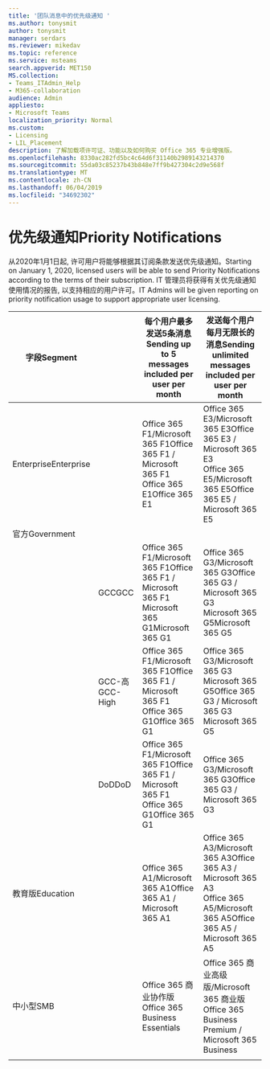 ```yaml
---
title: '团队消息中的优先级通知 '
ms.author: tonysmit
author: tonysmit
manager: serdars
ms.reviewer: mikedav
ms.topic: reference
ms.service: msteams
search.appverid: MET150
MS.collection:
- Teams_ITAdmin_Help
- M365-collaboration
audience: Admin
appliesto:
- Microsoft Teams
localization_priority: Normal
ms.custom:
- Licensing
- LIL_Placement
description: 了解加载项许可证、功能以及如何购买 Office 365 专业增强版。
ms.openlocfilehash: 8330ac282fd5bc4c64d6f31140b2989143214370
ms.sourcegitcommit: 55da03c85237b43b848e7ff9b427304c2d9e568f
ms.translationtype: MT
ms.contentlocale: zh-CN
ms.lasthandoff: 06/04/2019
ms.locfileid: "34692302"
---
```

# <a name="priority-notifications"></a><span data-ttu-id="7ab35-103">优先级通知</span><span class="sxs-lookup"><span data-stu-id="7ab35-103">Priority Notifications</span></span>

<span data-ttu-id="7ab35-104">从2020年1月1日起, 许可用户将能够根据其订阅条款发送优先级通知。</span><span class="sxs-lookup"><span data-stu-id="7ab35-104">Starting on January 1, 2020, licensed users will be able to send Priority Notifications according to the terms of their subscription.</span></span> <span data-ttu-id="7ab35-105">IT 管理员将获得有关优先级通知使用情况的报告, 以支持相应的用户许可。</span><span class="sxs-lookup"><span data-stu-id="7ab35-105">IT Admins will be given reporting on priority notification usage to support appropriate user licensing.</span></span>

|<span data-ttu-id="7ab35-106">字段</span><span class="sxs-lookup"><span data-stu-id="7ab35-106">Segment</span></span>| |<span data-ttu-id="7ab35-107">每个用户最多发送5条消息</span><span class="sxs-lookup"><span data-stu-id="7ab35-107">Sending up to 5 messages included per user per month</span></span>| <span data-ttu-id="7ab35-108">发送每个用户每月无限长的消息</span><span class="sxs-lookup"><span data-stu-id="7ab35-108">Sending unlimited messages included per user per month</span></span>|
|---|---|---|---|
|<span data-ttu-id="7ab35-109">Enterprise</span><span class="sxs-lookup"><span data-stu-id="7ab35-109">Enterprise</span></span>|| <span data-ttu-id="7ab35-110">Office 365 F1/Microsoft 365 F1</span><span class="sxs-lookup"><span data-stu-id="7ab35-110">Office 365 F1 / Microsoft 365 F1</span></span><br> <span data-ttu-id="7ab35-111">Office 365 E1</span><span class="sxs-lookup"><span data-stu-id="7ab35-111">Office 365 E1</span></span> | <span data-ttu-id="7ab35-112">Office 365 E3/Microsoft 365 E3</span><span class="sxs-lookup"><span data-stu-id="7ab35-112">Office 365 E3 / Microsoft 365 E3</span></span> <br><span data-ttu-id="7ab35-113">Office 365 E5/Microsoft 365 E5</span><span class="sxs-lookup"><span data-stu-id="7ab35-113">Office 365 E5 / Microsoft 365 E5</span></span>
|<span data-ttu-id="7ab35-114">官方</span><span class="sxs-lookup"><span data-stu-id="7ab35-114">Government</span></span>| | |
||<span data-ttu-id="7ab35-115">GCC</span><span class="sxs-lookup"><span data-stu-id="7ab35-115">GCC</span></span>|<span data-ttu-id="7ab35-116">Office 365 F1/Microsoft 365 F1</span><span class="sxs-lookup"><span data-stu-id="7ab35-116">Office 365 F1 / Microsoft 365 F1</span></span><br> <span data-ttu-id="7ab35-117">Microsoft 365 G1</span><span class="sxs-lookup"><span data-stu-id="7ab35-117">Microsoft 365 G1</span></span>|<span data-ttu-id="7ab35-118">Office 365 G3/Microsoft 365 G3</span><span class="sxs-lookup"><span data-stu-id="7ab35-118">Office 365 G3 / Microsoft 365 G3</span></span> <br> <span data-ttu-id="7ab35-119">Microsoft 365 G5</span><span class="sxs-lookup"><span data-stu-id="7ab35-119">Microsoft 365 G5</span></span>|
||<span data-ttu-id="7ab35-120">GCC-高</span><span class="sxs-lookup"><span data-stu-id="7ab35-120">GCC-High</span></span>| <span data-ttu-id="7ab35-121">Office 365 F1/Microsoft 365 F1</span><span class="sxs-lookup"><span data-stu-id="7ab35-121">Office 365 F1 / Microsoft 365 F1</span></span><br> <span data-ttu-id="7ab35-122">Office 365 G1</span><span class="sxs-lookup"><span data-stu-id="7ab35-122">Office 365 G1</span></span>| <span data-ttu-id="7ab35-123">Office 365 G3/Microsoft 365 G3 Microsoft 365 G5</span><span class="sxs-lookup"><span data-stu-id="7ab35-123">Office 365 G3 / Microsoft 365 G3 Microsoft 365 G5</span></span>|
||<span data-ttu-id="7ab35-124">DoD</span><span class="sxs-lookup"><span data-stu-id="7ab35-124">DoD</span></span>| <span data-ttu-id="7ab35-125">Office 365 F1/Microsoft 365 F1</span><span class="sxs-lookup"><span data-stu-id="7ab35-125">Office 365 F1 / Microsoft 365 F1</span></span><br><span data-ttu-id="7ab35-126">Office 365 G1</span><span class="sxs-lookup"><span data-stu-id="7ab35-126">Office 365 G1</span></span>|<span data-ttu-id="7ab35-127">Office 365 G3/Microsoft 365 G3</span><span class="sxs-lookup"><span data-stu-id="7ab35-127">Office 365 G3 / Microsoft 365 G3</span></span>|
|<span data-ttu-id="7ab35-128">教育版</span><span class="sxs-lookup"><span data-stu-id="7ab35-128">Education</span></span>| |<span data-ttu-id="7ab35-129">Office 365 A1/Microsoft 365 A1</span><span class="sxs-lookup"><span data-stu-id="7ab35-129">Office 365 A1 / Microsoft 365 A1</span></span>|<span data-ttu-id="7ab35-130">Office 365 A3/Microsoft 365 A3</span><span class="sxs-lookup"><span data-stu-id="7ab35-130">Office 365 A3 / Microsoft 365 A3</span></span><br> <span data-ttu-id="7ab35-131">Office 365 A5/Microsoft 365 A5</span><span class="sxs-lookup"><span data-stu-id="7ab35-131">Office 365 A5 / Microsoft 365 A5</span></span>
|<span data-ttu-id="7ab35-132">中小型</span><span class="sxs-lookup"><span data-stu-id="7ab35-132">SMB</span></span>| |<span data-ttu-id="7ab35-133">Office 365 商业协作版</span><span class="sxs-lookup"><span data-stu-id="7ab35-133">Office 365 Business Essentials</span></span>|<span data-ttu-id="7ab35-134">Office 365 商业高级版/Microsoft 365 商业版</span><span class="sxs-lookup"><span data-stu-id="7ab35-134">Office 365 Business Premium / Microsoft 365 Business</span></span>|
|||||
